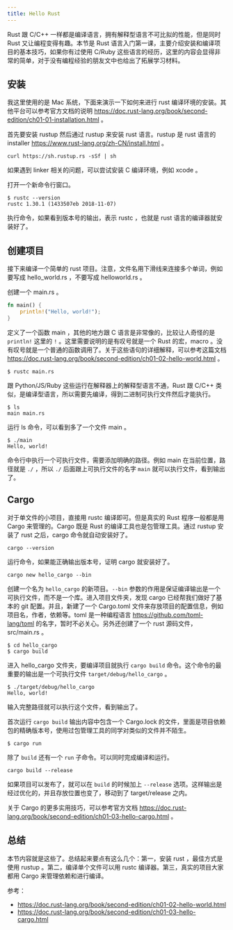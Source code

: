 ```yaml
---
title: Hello Rust
---
```


Rust 跟 C/C++ 一样都是编译语言，拥有解释型语言不可比拟的性能，但是同时 Rust 又让编程变得有趣。本节是 Rust 语言入门第一课，主要介绍安装和编译项目的基本技巧，如果你有过使用 C/Ruby 这些语言的经历，这里的内容会显得非常的简单，对于没有编程经验的朋友文中也给出了拓展学习材料。

## 安装

我这里使用的是 Mac 系统，下面来演示一下如何来进行 rust 编译环境的安装。其他平台可以参考官方文档的说明 https://doc.rust-lang.org/book/second-edition/ch01-01-installation.html 。

首先要安装 rustup 然后通过 rustup 来安装 rust 语言。rustup 是 rust 语言的 installer https://www.rust-lang.org/zh-CN/install.html 。

```
curl https://sh.rustup.rs -sSf | sh
```

如果遇到 linker 相关的问题，可以尝试安装 C 编译环境，例如 xcode 。

打开一个新命令行窗口。

```
$ rustc --version
rustc 1.30.1 (1433507eb 2018-11-07)
```

执行命令，如果看到版本号的输出，表示 rustc ，也就是 rust 语言的编译器就安装好了。

## 创建项目

接下来编译一个简单的 rust 项目。注意，文件名用下滑线来连接多个单词，例如要写成 hello_world.rs ，不要写成 helloworld.rs 。

创建一个 main.rs 。

```rs
fn main() {
    println!("Hello, world!");
}
```

定义了一个函数 main ，其他的地方跟 C 语言是非常像的，比较让人奇怪的是 `println!` 这里的 `!` 。这里需要说明的是有叹号就是一个 Rust 的宏，macro 。没有叹号就是一个普通的函数调用了。关于这些语句的详细解释，可以参考这篇文档 https://doc.rust-lang.org/book/second-edition/ch01-02-hello-world.html 。

```
$ rustc main.rs
```

跟 Python/JS/Ruby 这些运行在解释器上的解释型语言不通，Rust 跟 C/C++ 类似，是编译型语言，所以需要先编译，得到二进制可执行文件然后才能执行。

```
$ ls
main main.rs
```

运行 ls 命令，可以看到多了一个文件 main 。

```
$ ./main
Hello, world!
```

命令行中执行一个可执行文件，需要添加明确的路径。例如 main 在当前位置，路径就是 `./` ，所以 `./` 后面跟上可执行文件的名字 `main` 就可以执行文件，看到输出了。

## Cargo

对于单文件的小项目，直接用 rustc 编译即可。但是真实的 Rust 程序一般都是用 Cargo 来管理的。Cargo 既是 Rust 的编译工具也是包管理工具。通过 rustup 安装了 rust 之后，cargo 命令就自动安装好了。

```
cargo --version
```

运行命令，如果能正确输出版本号，证明 cargo 就安装好了。

```
cargo new hello_cargo --bin
```

创建一个名为 `hello_cargo` 的新项目。`--bin` 参数的作用是保证编译输出是一个可执行文件，而不是一个库。进入项目文件夹，发现 cargo 已经帮我们做好了基本的 git 配置。并且，新建了一个 Cargo.toml 文件来存放项目的配置信息，例如项目名，作者，依赖等。toml 是一种编程语言 https://github.com/toml-lang/toml 的名字，暂时不必关心。另外还创建了一个 rust 源码文件， src/main.rs 。

```
$ cd hello_cargo
$ cargo build
```

进入 hello_cargo 文件夹，要编译项目就执行 `cargo build` 命令。这个命令的最重要的输出是一个可执行文件 `target/debug/hello_cargo` 。

```
$ ./target/debug/hello_cargo
Hello, world!
```

输入完整路径就可以执行这个文件，看到输出了。

首次运行 `cargo build` 输出内容中包含一个 Cargo.lock 的文件，里面是项目依赖包的精确版本号，使用过包管理工具的同学对类似的文件并不陌生。

```
$ cargo run
```

除了 `build` 还有一个 `run` 子命令。可以同时完成编译和运行。

```
cargo build --release 
```

如果项目可以发布了，就可以在 `build` 的时候加上 `--release` 选项。这样输出是经过优化的，并且存放位置也变了，移动到了 target/release 之内。

关于 Cargo 的更多实用技巧，可以参考官方文档 https://doc.rust-lang.org/book/second-edition/ch01-03-hello-cargo.html 。

## 总结

本节内容就是这些了。总结起来要点有这么几个：第一，安装 rust ，最佳方式是使用 rustup 。第二，编译单个文件可以用 rustc 编译器。第三，真实的项目大家都用 Cargo 来管理依赖和进行编译。

参考：

- https://doc.rust-lang.org/book/second-edition/ch01-02-hello-world.html
- https://doc.rust-lang.org/book/second-edition/ch01-03-hello-cargo.html
